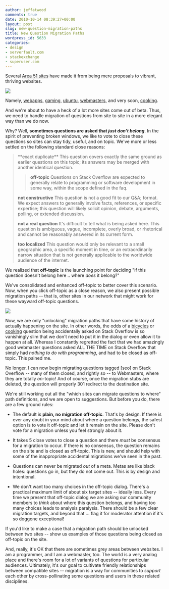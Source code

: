 ```yaml
---
author: jeffatwood
comments: true
date: 2010-10-14 08:39:27+00:00
layout: post
slug: new-question-migration-paths
title: New Question Migration Paths
wordpress_id: 5633
categories:
- design
- serverfault.com
- stackexchange
- superuser.com
---
```


Several [Area 51 sites](http://area51.stackexchange.com/) have made it from being mere proposals to vibrant, thriving websites.

![](http://blog.stackoverflow.com/wp-content/uploads/new-public-sites.png)

Namely, [webapps](http://webapps.stackexchange.com), [gaming](http://gaming.stackexchange.com), [ubuntu](http://askubuntu.com), [webmasters](http://webmasters.stackexchange.com), and very soon, [cooking](http://cooking.stackexchange.com).

And we're about to have a heck of a lot more sites come out of beta. Thus, we need to handle migration of questions from site to site in a more elegant way than we do now.

Why? Well, **sometimes questions are asked that _just don't belong_**. In the spirit of preventing broken windows, we like to vote to close these questions so sites can stay tidy, useful, and on topic. We've more or less settled on the following standard close reasons:



<blockquote>
**exact duplicate**
This question covers exactly the same ground as earlier questions on this topic; its answers may be merged with another identical question.


> 
> **off-topic**
Questions on Stack Overflow are expected to generally relate to programming or software development in some way, within the scope defined in the faq.
> 
> 

**not constructive**
This question is not a good fit to our Q&A; format. We expect answers to generally involve facts, references, or specific expertise; this question will likely solicit opinion, debate, arguments, polling, or extended discussion.

**not a real question**
It's difficult to tell what is being asked here. This question is ambiguous, vague, incomplete, overly broad, or rhetorical and cannot be reasonably answered in its current form.

**too localized**
This question would only be relevant to a small geographic area, a specific moment in time, or an extraordinarily narrow situation that is not generally applicable to the worldwide audience of the internet.
</blockquote>



We realized that **off-topic** is the launching point for deciding "if this question doesn't belong here .. where _does_ it belong?" 

We've consolidated and enhanced off-topic to better cover this scenario. Now, when you click off-topic as a close reason, we also present possible migration paths -- that is, other sites in our network that might work for these wayward off-topic questions.

![](http://blog.stackoverflow.com/wp-content/uploads/new-offtopic-dialog.png)

Now, we are only "unlocking" migration paths that have some history of actually happening on the site. In other words, the odds of a [bicycles](http://bicycles.stackexchange.com) or [cooking](http://cooking.stackexchange.com) question being accidentally asked on Stack Overflow is so vanishingly slim that we don't need to put it in the dialog or even allow it to happen at all. Whereas I constantly regretted the fact that we had amazingly good webmaster questions asked ALL THE TIME on Stack Overflow that simply had _nothing to do with programming_, and had to be closed as off-topic. This pained me.

No longer. I can now begin migrating questions tagged [seo] on Stack Overflow -- many of them closed, and rightly so -- to Webmasters, where they are totally _on_-topic! And of course, once the migration stubs are deleted, the question will properly 301 redirect to the destination site.

We're still working out all the "which sites can migrate questions to where" path definitions, and we are open to suggestions. But before you do, there are a few ground rules:





  * The default is **plain, no migration off-topic**. That's by design. If there is ever any doubt in your mind about where a question belongs, the safest option is to vote it off-topic and let it remain on the site. Please don't vote for a migration unless you feel strongly about it.

  * It takes 5 close votes to close a question and there _must_ be consensus for a migration to occur. If there is no consensus, the question remains on the site and is closed as off-topic. This is new, and should help with some of the inappropriate accidental migrations we've seen in the past.

  * Questions can never be migrated _out_ of a meta. Metas are like black holes: questions go in, but they do not come out. This is by design and intentional.

  * We don't want too many choices in the off-topic dialog. There's a practical maximum limit of about six target sites -- ideally less. Every time we present that off-topic dialog we are asking our community members to _think_ about where this question belongs, and having too many choices leads to analysis paralysis. There should be a few clear migration targets, and beyond that ... flag it for moderator attention if it's so doggone exceptional!


If you'd like to make a case that a migration path should be unlocked between two sites -- show us examples of those questions being closed as off-topic on the site.

And, really, it's OK that there are sometimes grey areas between websites. I am a programmer, and I am a webmaster, too. The world is a very analog place and there's room for a lot of variants of questions for particular audiences. Ultimately, it's our goal to cultivate friendly relationships between compatible sites -- migration is a way for communities to _support_ each other by cross-pollinating some questions and users in these related disciplines.
